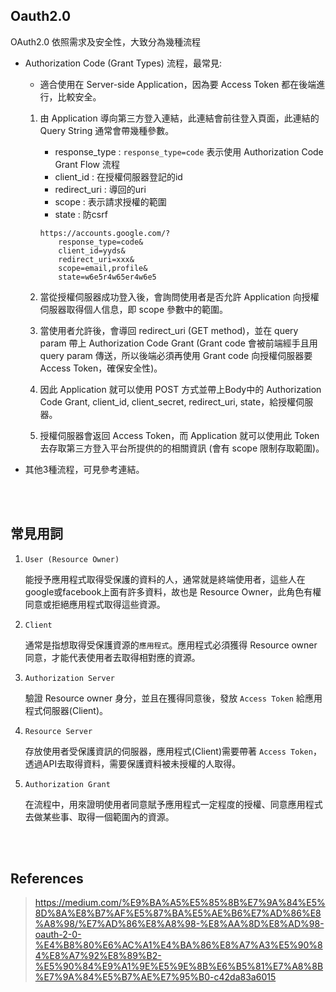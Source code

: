 ## Oauth2.0

OAuth2.0 依照需求及安全性，大致分為幾種流程

* Authorization Code (Grant Types) 流程，最常見:

    * 適合使用在 Server-side Application，因為要 Access Token 都在後端進行，比較安全。

    1. 由 Application 導向第三方登入連結，此連結會前往登入頁面，此連結的 Query String 通常會帶幾種參數。

        * response_type : `response_type=code` 表示使用 Authorization Code Grant Flow 流程
        * client_id : 在授權伺服器登記的id
        * redirect_uri : 導回的uri
        * scope : 表示請求授權的範圍
        * state : 防csrf

        ```
        https://accounts.google.com/?
            response_type=code&
            client_id=yyds&
            redirect_uri=xxx&
            scope=email,profile&
            state=w6e5r4w65er4w6e5
        ```
    
    2. 當從授權伺服器成功登入後，會詢問使用者是否允許 Application 向授權伺服器取得個人信息，即 scope 參數中的範圍。
    
    3. 當使用者允許後，會導回 redirect_uri (GET method)，並在 query param 帶上 Authorization Code Grant (Grant code 會被前端經手且用 query param 傳送，所以後端必須再使用 Grant code 向授權伺服器要 Access Token，確保安全性)。
    
    4. 因此 Application 就可以使用 POST 方式並帶上Body中的 Authorization Code Grant, client_id, client_secret, redirect_uri, state，給授權伺服器。

    5. 授權伺服器會返回 Access Token，而 Application 就可以使用此 Token 去存取第三方登入平台所提供的的相關資訊 (會有 scope 限制存取範圍)。


* 其他3種流程，可見參考連結。

<br/>

<br/>

## 常見用詞
1. `User (Resource Owner)` 

    能授予應用程式取得受保護的資料的人，通常就是終端使用者，這些人在google或facebook上面有許多資料，故也是 Resource Owner，此角色有權同意或拒絕應用程式取得這些資源。

2. `Client` 

    通常是指想取得受保護資源的`應用程式`。應用程式必須獲得 Resource owner 同意，才能代表使用者去取得相對應的資源。

3. `Authorization Server` 

    驗證 Resource owner 身分，並且在獲得同意後，發放 `Access Token` 給應用程式伺服器(Client)。

4. `Resource Server` 

    存放使用者受保護資訊的伺服器，應用程式(Client)需要帶著 `Access Token`，透過API去取得資料，需要保護資料被未授權的人取得。

5. `Authorization Grant` 

    在流程中，用來證明使用者同意賦予應用程式一定程度的授權、同意應用程式去做某些事、取得一個範圍內的資源。

<br/>

<br/>

## References
> https://medium.com/%E9%BA%A5%E5%85%8B%E7%9A%84%E5%8D%8A%E8%B7%AF%E5%87%BA%E5%AE%B6%E7%AD%86%E8%A8%98/%E7%AD%86%E8%A8%98-%E8%AA%8D%E8%AD%98-oauth-2-0-%E4%B8%80%E6%AC%A1%E4%BA%86%E8%A7%A3%E5%90%84%E8%A7%92%E8%89%B2-%E5%90%84%E9%A1%9E%E5%9E%8B%E6%B5%81%E7%A8%8B%E7%9A%84%E5%B7%AE%E7%95%B0-c42da83a6015